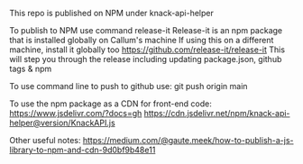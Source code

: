 This repo is published on NPM under knack-api-helper

To publish to NPM use command release-it 
Release-it is an npm package that is installed globally on Callum's machine
If using this on a different machine, install it globally too https://github.com/release-it/release-it
This will step you through the release including updating package.json, github tags & npm

To use command line to push to github use: git push origin main

To use the npm package as a CDN for front-end code: https://www.jsdelivr.com/?docs=gh
https://cdn.jsdelivr.net/npm/knack-api-helper@version/KnackAPI.js

Other useful notes:
https://medium.com/@gaute.meek/how-to-publish-a-js-library-to-npm-and-cdn-9d0bf9b48e11 


